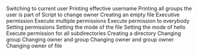 Switching to current user
Printing effective username
Printing all groups the user is part of
Script to change owner
Creating an empty file
Executive permission
Execute multiple permissions
Execute permission to everybody
Setting permissions
Setting the mode of the file
Setting the mode of hello
Execute permission for all subdirectories
Creating a directory
Changing group
Changing owner and group
Changing owner and group owner
Changing owner of file
